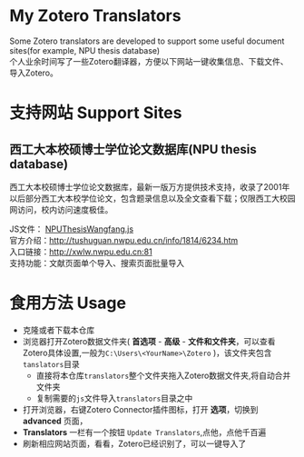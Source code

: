 # My Zotero Translators

Some Zotero translators are developed to support some useful document sites(for example, NPU thesis database)  
个人业余时间写了一些Zotero翻译器，方便以下网站一键收集信息、下载文件、导入Zotero。  

# 支持网站 Support Sites

## 西工大本校硕博士学位论文数据库(NPU thesis database)


西工大本校硕博士学位论文数据库，最新一版万方提供技术支持，收录了2001年以后部分西工大本校学位论文，包含题录信息以及全文查看下载；仅限西工大校园网访问，校内访问速度极佳。

JS文件： [NPUThesisWangfang.js](translators\NPUThesisWangfang.js)  
官方介绍：http://tushuguan.nwpu.edu.cn/info/1814/6234.htm  
入口链接：http://xwlw.nwpu.edu.cn:81  
支持功能：文献页面单个导入、搜索页面批量导入

# 食用方法 Usage
- 克隆或者下载本仓库
- 浏览器打开Zotero数据文件夹( **首选项** - **高级** - **文件和文件夹**，可以查看Zotero具体设置,一般为`C:\Users\<YourName>\Zotero` )，该文件夹包含`tanslators`目录
  - 直接将本仓库`translators`整个文件夹拖入Zotero数据文件夹,将自动合并文件夹
  - 复制需要的`js`文件导入`translators`目录之中
- 打开浏览器，右键Zotero Connector插件图标，打开 **选项**，切换到 **advanced** 页面，
- **Translators** 一栏有一个按钮 `Update Translators`,点他，点他千百遍
- 刷新相应网站页面，看看，Zotero已经识别了，可以一键导入了